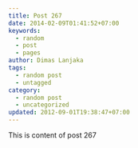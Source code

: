```yaml
---
title: Post 267
date: 2014-02-09T01:41:52+07:00
keywords:
  - random
  - post
  - pages
author: Dimas Lanjaka
tags:
  - random post
  - untagged
category:
  - random post
  - uncategorized
updated: 2012-09-01T19:38:47+07:00
---
```

This is content of post 267